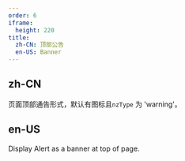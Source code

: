 ```yaml
---
order: 6
iframe:
  height: 220
title:
  zh-CN: 顶部公告
  en-US: Banner
---
```


## zh-CN

页面顶部通告形式，默认有图标且`nzType` 为 'warning'。

## en-US

Display Alert as a banner at top of page.



